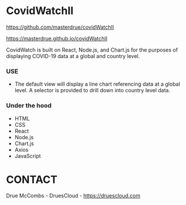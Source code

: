 # CovidWatchII
https://github.com/masterdrue/covidWatchII

https://masterdrue.github.io/covidWatchII

CovidWatch is built on React, Node.js, and Chart.js for the purposes of displaying COVID-19 data at a global and country level.

### USE
* The default view will display a line chart referencing data at a global level. A selector is provided to drill down into country level data.


### Under the hood
* HTML
* CSS
* React
* Node.js
* Chart.js
* Axios
* JavaScript

# CONTACT
Drue McCombs - DruesCloud - https://druescloud.com 